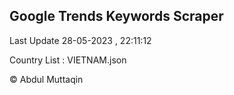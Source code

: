 

## Google Trends Keywords Scraper 
 
Last Update 28-05-2023 , 22:11:12

Country List :
VIETNAM.json



© Abdul Muttaqin 
